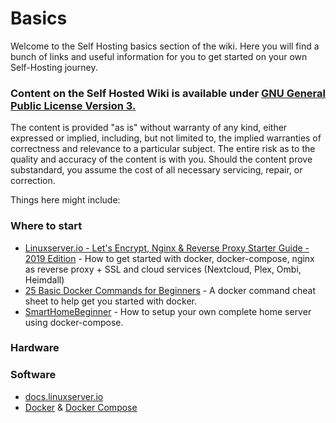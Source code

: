 # Basics

Welcome to the Self Hosting basics section of the wiki. Here you will find a bunch of links and useful information for you to get started on your own Self-Hosting journey.

### Content on the Self Hosted Wiki is available under [GNU General Public License Version 3.](https://www.gnu.org/licenses/gpl-3.0.en.html)

The content is provided "as is" without warranty of any kind, either expressed or implied, including, but not limited to, the implied warranties of correctness and relevance to a particular subject. The entire risk as to the quality and accuracy of the content is with you. Should the content prove substandard, you assume the cost of all necessary servicing, repair, or correction.

Things here might include:

### Where to start<br>
  * [Linuxserver.io - Let's Encrypt, Nginx & Reverse Proxy Starter Guide - 2019 Edition](https://blog.linuxserver.io/2019/04/25/letsencrypt-nginx-starter-guide/#nextcloudsubdomainreverseproxyexample) - How to get started with docker, docker-compose, nginx as reverse proxy + SSL and cloud services (Nextcloud, Plex, Ombi, Heimdall)
  * [25 Basic Docker Commands for Beginners](http://codeopolis.com/posts/25-basic-docker-commands-for-beginners/) - A docker command cheat sheet to help get you started with docker.
  * [SmartHomeBeginner](https://www.smarthomebeginner.com/) - How to setup your own complete home server using docker-compose.
### Hardware
### Software
  * [docs.linuxserver.io](https://docs.linuxserver.io/)
  * [Docker](https://www.docker.com/) & [Docker Compose](https://docs.docker.com/compose/)
